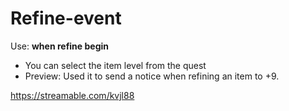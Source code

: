 # Refine-event

Use: **when refine begin**

* You can select the item level from the quest
* Preview: Used it to send a notice when refining an item to +9.

https://streamable.com/kvjl88
